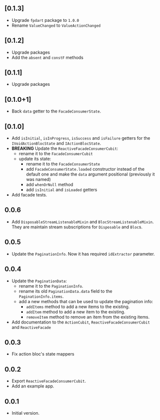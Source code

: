 ## [0.1.3]

- Upgrade `fpdart` package to `1.0.0`
- Rename `ValueChanged` to `ValueActionChanged`

## [0.1.2]

- Upgrade packages
- Add the `absent` and `constF` methods

## [0.1.1]

- Upgrade packages

## [0.1.0+1]

- Back `data` getter to the `FacadeConsumerState`.

## [0.1.0]

- Add `isInitial`, `isInProgress`, `isSuccess` and `isFailure` getters for the
  `IVoidActionBlocState` and `IActionBlocState`.
- **BREAKING** Update the `ReactiveFacadeConsumerCubit`:
  - rename it to the `FacadeConsumerCubit`
  - update its state:
    - rename it to the `FacadeConsumerState`
    - add `FacadeConsumerState.loaded` constructor instead of the default one
      and make the `data` argument positional (previously it was named)
    - add `whenOrNull` method
    - add `isInitial` and `isLoaded` getters
- Add facade tests.

## 0.0.6

- Add `DisposableStreamListenableMixin` and `BlocStreamListenableMixin`. They
  are maintain stream subscriptions for `Disposable` and `Bloc`s.

## 0.0.5

- Update the `PaginationInfo`. Now it has required `idExtractor` parameter.

## 0.0.4

- Update the `PaginationData`:
  - rename it to the `PaginationInfo`.
  - rename its old `PaginationData.data` field to the `PaginationInfo.items`.
  - add a new methods that can be used to update the pagination info:
    - `addItems` method to add a new items to the existing.
    - `addItem` method to add a new item to the existing.
    - `removeItem` method to remove an item from the existing items. 
- Add documentation to the `ActionCubit`, `ReactiveFacadeConsumerCubit` and `ReactiveFacade`

## 0.0.3

- Fix action bloc's state mappers

## 0.0.2

- Export `ReactiveFacadeConsumerCubit`.
- Add an example app.

## 0.0.1

- Initial version.
